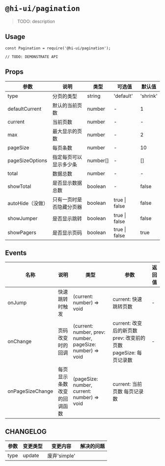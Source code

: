 # `@hi-ui/pagination`

> TODO: description

## Usage

```
const Pagination = require('@hi-ui/pagination');

// TODO: DEMONSTRATE API
```

## Props

| 参数            | 说明                     | 类型     | 可选值                            | 默认值    |
| --------------- | ------------------------ | -------- | --------------------------------- | --------- |
| type  | 	分页的类型           | string   | 'default' | 'shrink'                                | 'default'        |
| defaultCurrent  | 默认的当前页数           | number   | -                                 | 1         |
| current         | 当前页数                 | number   | -                                 | -         |
| max             | 最大显示的页数           | number   | -                                 | 2         |
| pageSize        | 每页条数                 | number   | -                                 | 10        |
| pageSizeOptions | 指定每页可以显示多少条   | number[] | -                                 | []        |
| total           | 数据总数                 | number   | -                                 | -         |
| showTotal           | 是否显示数据总数                 | boolean   | -                                 | false         |
| autoHide（没做）        | 只有一页时是否隐藏分页器 | boolean  | true \| false                     | false     |
| showJumper      | 是否显示跳转             | boolean  | true \| false                     | false     |
| showPagers      | 是否显示页码             | boolean  | true \| false                     | true     |

## Events

| 名称             | 说明                       | 类型                                                      | 参数                                                                        | 返回值 |
| ---------------- | -------------------------- | --------------------------------------------------------- | --------------------------------------------------------------------------- | ------ |
| onJump           | 快速跳转时触发             | (current: number) => void                                 | current: 快速跳转页数                                                       | -      |
| onChange         | 页码改变时的回调           | (current: number, prev: number, pageSize: number) => void | current: 改变后的新页数 prev: 改变前的页数 pageSize: 每页记录数 | -      |
| onPageSizeChange | 每页显示条数改变的回调函数 | (pageSize: number, current: number) => void               | current: 当前页数 每页记录数

## CHANGELOG

| 参数         | 变更类型                        | 变更内容                                                                       | 解决的问题                   |
| ------------ | ------------------------------- | ------------------------------------------------------------------------------ | ---------------------------- |
| type        | update                          | 废弃'simple' |            |
